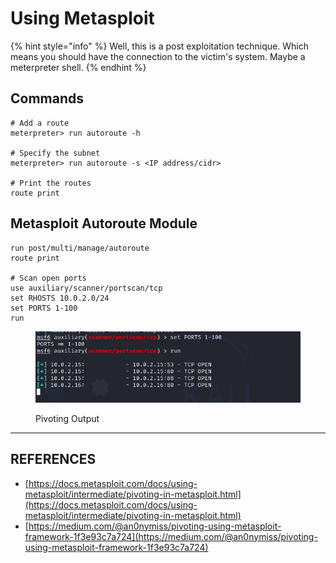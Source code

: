 # Using Metasploit

{% hint style="info" %}
Well, this is a post exploitation technique. Which means you should have the connection to the victim's system. Maybe a meterpreter shell.
{% endhint %}

## Commands

```
# Add a route
meterpreter> run autoroute -h

# Specify the subnet
meterpreter> run autoroute -s <IP address/cidr>

# Print the routes
route print
```

## Metasploit Autoroute Module

```
run post/multi/manage/autoroute
route print

# Scan open ports
use auxiliary/scanner/portscan/tcp
set RHOSTS 10.0.2.0/24
set PORTS 1-100
run
```

<figure><img src="../../.gitbook/assets/image (211).png" alt=""><figcaption><p>Pivoting Output</p></figcaption></figure>



***

## REFERENCES

* [https://docs.metasploit.com/docs/using-metasploit/intermediate/pivoting-in-metasploit.html](https://docs.metasploit.com/docs/using-metasploit/intermediate/pivoting-in-metasploit.html)
* [https://medium.com/@an0nymiss/pivoting-using-metasploit-framework-1f3e93c7a724](https://medium.com/@an0nymiss/pivoting-using-metasploit-framework-1f3e93c7a724)

